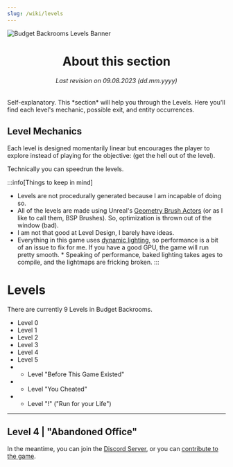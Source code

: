 ```yaml
---
slug: /wiki/levels
---
```


![Budget Backrooms Levels Banner](https://user-images.githubusercontent.com/32200281/220090485-a9cda5b1-b77c-4d92-951d-6a022a4a2ded.png)

<div align="center">

# About this section

###### Last revision on 09.08.2023 (dd.mm.yyyy)

</div>
Self-explanatory. This *section* will help you through the Levels. Here you'll find each level's mechanic, possible exit, and entity occurrences.

## Level Mechanics

Each level is designed momentarily linear but encourages the player to explore instead of playing for the objective: (get the hell out of the level).

Technically you can speedrun the levels.

:::info[Things to keep in mind]

- Levels are not procedurally generated because I am incapable of doing so.
- All of the levels are made using Unreal's [Geometry Brush Actors](https://docs.unrealengine.com/4.27/en-US/Basics/Actors/Brushes/) (or as I like to call them, BSP Brushes). So, optimization is thrown out of the window (bad).
- I am not that good at Level Design, I barely have ideas.
- Everything in this game uses [dynamic lighting](https://docs.unrealengine.com/4.27/en-US/BuildingWorlds/LightingAndShadows/), so performance is a bit of an issue to fix for me. If you have a good GPU, the game will run pretty smooth. \* Speaking of performance, baked lighting takes ages to compile, and the lightmaps are fricking broken.
  :::

# Levels

There are currently 9 Levels in Budget Backrooms.

- Level 0
- Level 1
- Level 2
- Level 3
- Level 4
- Level 5
- - Level "Before This Game Existed"
- - Level "You Cheated"
- - Level "!" ("Run for your Life")

---

## Level 4 | "Abandoned Office"

In the meantime, you can join the [Discord Server](https://discord.gg/WVuTB56ag4), or you can [contribute to the game](https://github.com/DavidJoacaRo/Budget-Backrooms/).
